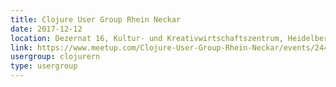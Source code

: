 ```yaml
---
title: Clojure User Group Rhein Neckar
date: 2017-12-12
location: Dezernat 16, Kultur- und Kreativwirtschaftszentrum, Heidelberg
link: https://www.meetup.com/Clojure-User-Group-Rhein-Neckar/events/244991746/
usergroup: clojurern
type: usergroup
---
```

